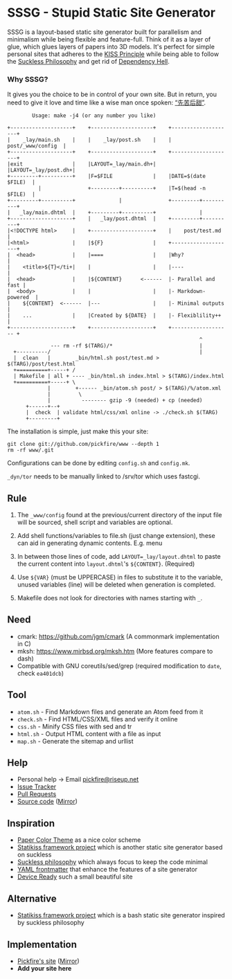 SSSG - Stupid Static Site Generator
===================================

SSSG is a layout-based static site generator built for parallelism and
minimalism while being flexible and feature-full. Think of it as a layer of
glue, which glues layers of papers into 3D models. It's perfect for simple
personal sites that adheres to the [KISS Principle][0] while being able to
follow the [Suckless Philosophy][1] and get rid of [Dependency Hell][2].

[0]: https://en.wikipedia.org/wiki/KISS_principle
[1]: http://suckless.org/philosophy
[2]: https://en.wikipedia.org/wiki/Dependency_hell

### Why SSSG?

It gives you the choice to be in control of your own site. But in return, you
need to give it love and time like a wise man once spoken: [“先苦后甜”][3].

[3]: http://www.zdic.net/sousuo/?q=%E5%85%88%E8%8B%A6%E5%90%8E%E7%94%9C


            Usage: make -j4 (or any number you like)
    
    +--------------------+    +--------------------+    +--------------------+
    |    _lay/main.sh    |    |    _lay/post.sh    |    |  post/_www/config  |
    +--------------------+    +--------------------+    +--------------------+
    |exit                |    |LAYOUT=_lay/main.dh+|    |LAYOUT=_lay/post.dh+|
    +---------+----------+    |F=$FILE             |    |DATE=$(date $FILE)  |
              |               +---------+----------+    |T=$(head -n $FILE)  |
    +---------+----------+              |               +---------+----------+
    |   _lay/main.dhtml  |    +---------+----------+              |
    +--------------------+    |   _lay/post.dhtml  |    +---------+----------+
    |<!DOCTYPE html>     |    +--------------------+    |    post/test.md    |
    |<html>              |    |${F}                |    +--------------------+
    |  <head>            |    |====                |    |Why?                |
    |    <title>${T}</ti+|    |                    |    |----                |
    |  <head>            |    |${CONTENT}      <------  |- Parallel and fast |
    |  <body>            |    |                    |    |- Markdown-powered  |
    |    ${CONTENT}  <------  |---                 |    |- Minimal outputs   |
    |    ...             |    |Created by ${DATE}  |    |- Flexiblility++    |
    +--------------------+    +--------------------+    +------------------- +
                                                                  ^
                  --- rm -rf $(TARG)/*                            |
      +----------/                                                |
      |  clean   |        _bin/html.sh post/test.md > $(TARG)/post/test.html
      +==========+-----+ /
      | Makefile | all + ---- _bin/html.sh index.html > $(TARG)/index.html
      +==========+-----+ \
                 |        +------ _bin/atom.sh post/ > $(TARG)/%/atom.xml
                 |         \
                 |          -------- gzip -9 (needed) + cp (needed)
          +------+--+
          |  check  | validate html/css/xml online -> ./check.sh $(TARG)
          +---------+

The installation is simple, just make this your site:

    git clone git://github.com/pickfire/www --depth 1
    rm -rf www/.git

Configurations can be done by editing `config.sh` and `config.mk`.

`_dyn/tor` needs to be manually linked to /srv/tor which uses fastcgi.

Rule
----

1. The `_www/config` found at the previous/current directory of the input file
   will be sourced, shell script and variables are optional.

2. Add shell functions/variables to file.sh (just change extension), these can
   aid in generating dynamic contents. E.g. menu

3. In between those lines of code, add `LAYOUT=_lay/layout.dhtml` to paste the
   current content into `layout.dhtml`'s `${CONTENT}`. (Required)

4. Use `${VAR}` (must be UPPERCASE) in files to substitute it to the variable,
   unused variables (line) will be deleted when generation is completed.

5. Makefile does not look for directories with names starting with `_`.

Need
----
* cmark: <https://github.com/jgm/cmark> (A commonmark implementation in C)
* mksh: <https://www.mirbsd.org/mksh.htm> (More features compare to dash)
* Compatible with GNU coreutils/sed/grep (required modification to `date`, check `ea401dcb`)

Tool
----
- `atom.sh`  - Find Markdown files and generate an Atom feed from it
- `check.sh` - Find HTML/CSS/XML files and verify it online
- `css.sh`   - Minify CSS files with sed and tr
- `html.sh`  - Output HTML content with a file as input
- `map.sh`   - Generate the sitemap and urllist

Help
----
- Personal help -> Email pickfire@riseup.net
- [Issue Tracker](https://github.com/pickfire/sssg/issues)
- [Pull Requests](https://github.com/pickfire/sssg/pulls)
- [Source code](http://git.pickfire.tk/sssg) ([Mirror](https://github.com/pickfire/sssg))

Inspiration
-----------
* [Paper Color Theme](https://github.com/NLKNguyen/papercolor-theme) as a nice
  color scheme
* [Statikiss framework project](https://github.com/moebiuseye/skf) which is
  another static site generator based on suckless
* [Suckless philosophy](http://suckless.org) which always focus to keep the
  code minimal
* [YAML frontmatter](https://jekyllrb.com/docs/frontmatter/) that enhance the
  features of a site generator
* [Device Ready](https://deviceready.net/building-with-make) such a small
  beautiful site

Alternative
-----------
* [Statikiss framework project](https://github.com/moebiuseye/skf) which is
  a bash static site generator inspired by suckless philosophy

Implementation
--------------
* [Pickfire's site](https://pickfire.tk/) ([Mirror](http://pickfire.github.io/))
* **Add your site here**
